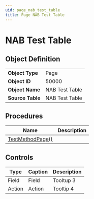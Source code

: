 ```yaml
---
uid: page_nab_test_table
title: Page NAB Test Table
---
```

# NAB Test Table

## Object Definition

<table>
<tr><td><b>Object Type</b></td><td>Page</td></tr>
<tr><td><b>Object ID</b></td><td>50000</td></tr>
<tr><td><b>Object Name</b></td><td>NAB Test Table</td></tr>
<tr><td><b>Source Table</b></td><td>NAB Test Table</td></tr>
</table>

## Procedures

| Name | Description |
| ----- | ------ |
| [TestMethodPage()](test-method-page.md#test_method_page) |  |

## Controls

| Type | Caption | Description |
| ---- | ------- | ----------- |
| Field | Field | Tooltup 3 |
| Action | Action | Tooltip 4 |
